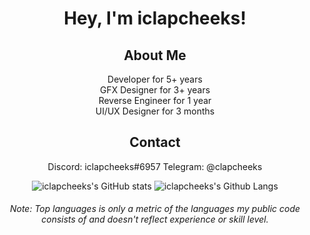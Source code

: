 <h1 align="center">Hey, I'm iclapcheeks!</h1>

<div align="center">
 
 ## About Me
 Developer for 5+ years <br>
 GFX Designer for 3+ years <br>
 Reverse Engineer for 1 year <br>
 UI/UX Designer for 3 months <br>

 ## Contact
 Discord: iclapcheeks#6957
 Telegram: @clapcheeks

 ![iclapcheeks's GitHub stats](https://github-readme-stats.vercel.app/api?username=iclapcheeks&show_icons=true&theme=tokyonight&line_height=33&bg_color=00000000&hide_title=true&hide_border=true&count_private=true&include_all_commits=true&enable_animations=true")
 ![iclapcheeks's Github Langs](https://github-readme-stats.vercel.app/api/top-langs/?username=iclapcheeks&langs_count=4&theme=tokyonight&line_height=35&bg_color=00000000&hide_title=true&hide_border=true&count_private=true&enable_animations=true&hide=cmake)
 ###### Note: Top languages is only a metric of the languages my public code consists of and doesn't reflect experience or skill level.
</div>
